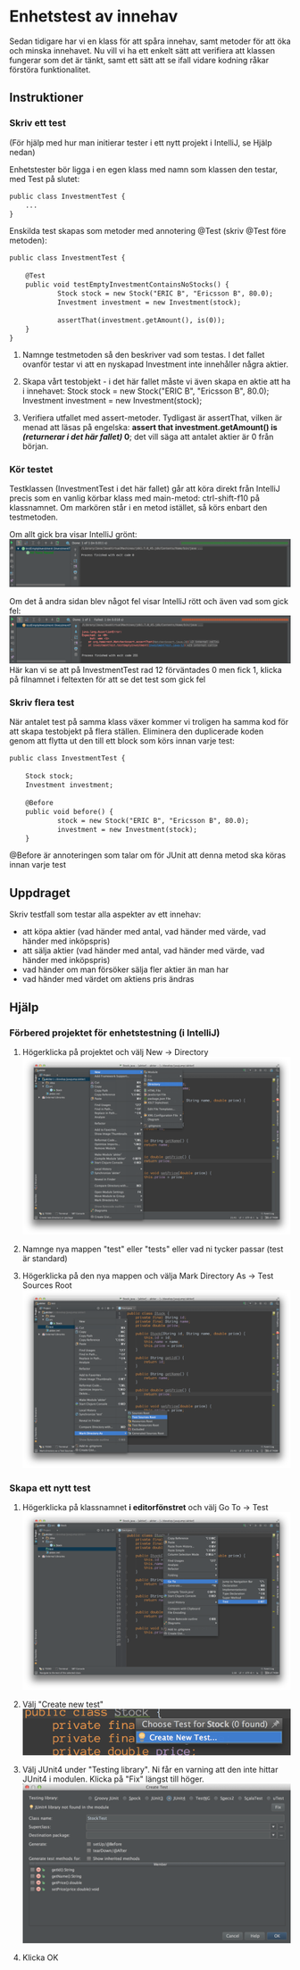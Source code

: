# Enhetstest av innehav

Sedan tidigare har vi en klass för att spåra innehav, samt metoder för att öka och minska innehavet. Nu vill vi ha ett enkelt sätt att verifiera att klassen fungerar som det är tänkt, samt ett sätt att se ifall vidare kodning råkar förstöra funktionalitet.

## Instruktioner

### Skriv ett test

(För hjälp med hur man initierar tester i ett nytt projekt i IntelliJ, se Hjälp nedan)

Enhetstester bör ligga i en egen klass med namn som klassen den testar, med Test på slutet:

	public class InvestmentTest {
		...
	}

Enskilda test skapas som metoder med annotering @Test (skriv @Test före metoden):

	public class InvestmentTest {
		
		@Test
		public void testEmptyInvestmentContainsNoStocks() {
				Stock stock = new Stock("ERIC B", "Ericsson B", 80.0);
				Investment investment = new Investment(stock);
		
				assertThat(investment.getAmount(), is(0));
		}
	}

1. Namnge testmetoden så den beskriver vad som testas. I det fallet ovanför testar vi att en nyskapad Investment inte innehåller några aktier.

2. Skapa vårt testobjekt - i det här fallet måste vi även skapa en aktie att ha i innehavet:
	Stock stock = new Stock("ERIC B", "Ericsson B", 80.0);  		
	Investment investment = new Investment(stock);

3. Verifiera utfallet med assert-metoder. Tydligast är assertThat, vilken är menad att läsas på engelska: **assert that investment.getAmount() is _(returnerar i det här fallet)_ 0**; det vill säga att antalet aktier är 0 från början.

### Kör testet

Testklassen (InvestmentTest i det här fallet) går att köra direkt från IntelliJ precis som en vanlig körbar klass med main-metod: ctrl-shift-f10 på klassnamnet. Om markören står i en metod istället, så körs enbart den testmetoden.

Om allt gick bra visar IntelliJ grönt: ![](successful-test.png)

Om det å andra sidan blev något fel visar IntelliJ rött och även vad som gick fel: ![](failed-test.png)
Här kan vi se att på InvestmentTest rad 12 förväntades 0 men fick 1, klicka på filnamnet i feltexten för att se det test som gick fel

### Skriv flera test

När antalet test på samma klass växer kommer vi troligen ha samma kod för att skapa testobjekt på flera ställen. Eliminera den duplicerade koden genom att flytta ut den till ett block som körs innan varje test:

	public class InvestmentTest {

		Stock stock; 
		Investment investment; 
    
		@Before
		public void before() {
				stock = new Stock("ERIC B", "Ericsson B", 80.0);
				investment = new Investment(stock);
		}

@Before är annoteringen som talar om för JUnit att denna metod ska köras innan varje test

## Uppdraget

Skriv testfall som testar alla aspekter av ett innehav:
* att köpa aktier (vad händer med antal, vad händer med värde, vad händer med inköpspris)
* att sälja aktier (vad händer med antal, vad händer med värde, vad händer med inköpspris)
* vad händer om man försöker sälja fler aktier än man har
* vad händer med värdet om aktiens pris ändras

## Hjälp

### Förbered projektet för enhetstestning (i IntelliJ)

1. Högerklicka på projektet och välj New -> Directory ![](create-test-folder.png)

2. Namnge nya mappen "test" eller "tests" eller vad ni tycker passar (test är standard)

3. Högerklicka på den nya mappen och välja Mark Directory As -> Test Sources Root ![](mark-folder-as-test-sources.png)

### Skapa ett nytt test

1. Högerklicka på klassnamnet **i editorfönstret** och välj Go To -> Test ![](go-to-test.png)

2. Välj "Create new test" ![](create-new-test.png)

3. Välj JUnit4 under "Testing library". Ni får en varning att den inte hittar JUnit4 i modulen. Klicka på "Fix" längst till höger. ![](add-junit-to-project.png)

4. Klicka OK




